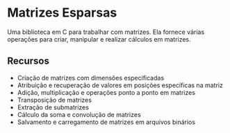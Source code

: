 # Matrizes Esparsas

Uma biblioteca em C para trabalhar com matrizes. Ela fornece várias operações para criar, manipular e realizar cálculos em matrizes.

## Recursos

- Criação de matrizes com dimensões especificadas
- Atribuição e recuperação de valores em posições específicas na matriz
- Adição, multiplicação e operações ponto a ponto em matrizes
- Transposição de matrizes
- Extração de submatrizes
- Cálculo da soma e convolução de matrizes
- Salvamento e carregamento de matrizes em arquivos binários
